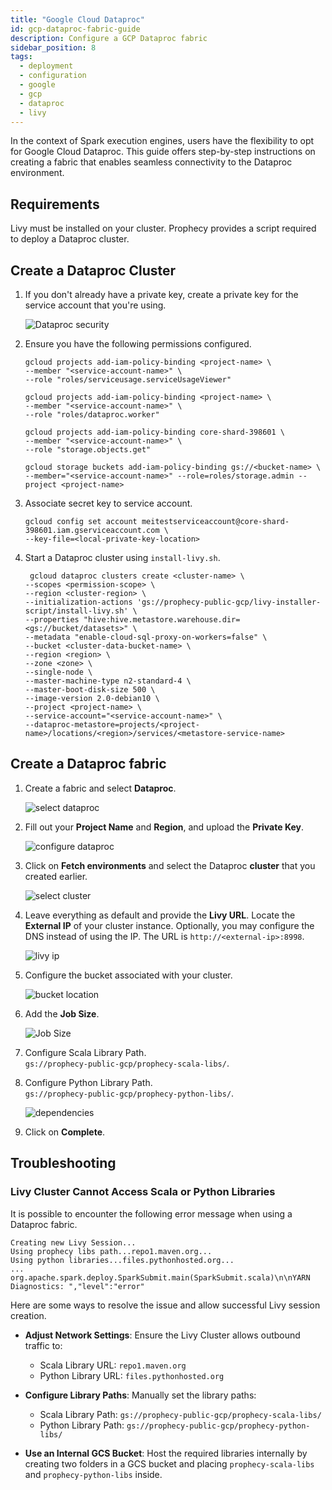 ```yaml
---
title: "Google Cloud Dataproc"
id: gcp-dataproc-fabric-guide
description: Configure a GCP Dataproc fabric
sidebar_position: 8
tags:
  - deployment
  - configuration
  - google
  - gcp
  - dataproc
  - livy
---
```


In the context of Spark execution engines, users have the flexibility to opt for Google Cloud Dataproc. This guide offers step-by-step instructions on creating a fabric that enables seamless connectivity to the Dataproc environment.

## Requirements

Livy must be installed on your cluster. Prophecy provides a script required to deploy a Dataproc cluster.

## Create a Dataproc Cluster

1. If you don't already have a private key, create a private key for the service account that you're using.

   ![Dataproc security](img/createkey.png)

2. Ensure you have the following permissions configured.

   ```
   gcloud projects add-iam-policy-binding <project-name> \
   --member "<service-account-name>" \
   --role "roles/serviceusage.serviceUsageViewer"

   gcloud projects add-iam-policy-binding <project-name> \
   --member "<service-account-name>" \
   --role "roles/dataproc.worker"

   gcloud projects add-iam-policy-binding core-shard-398601 \
   --member "<service-account-name>" \
   --role "storage.objects.get"

   gcloud storage buckets add-iam-policy-binding gs://<bucket-name> \
   --member="<service-account-name>" --role=roles/storage.admin --project <project-name>
   ```

3. Associate secret key to service account.

   ```
   gcloud config set account meitestserviceaccount@core-shard-398601.iam.gserviceaccount.com \
   --key-file=<local-private-key-location>
   ```

4. Start a Dataproc cluster using `install-livy.sh`.

   ```
    gcloud dataproc clusters create <cluster-name> \
   --scopes <permission-scope> \
   --region <cluster-region> \
   --initialization-actions 'gs://prophecy-public-gcp/livy-installer-script/install-livy.sh' \
   --properties "hive:hive.metastore.warehouse.dir=<gs://bucket/datasets>" \
   --metadata "enable-cloud-sql-proxy-on-workers=false" \
   --bucket <cluster-data-bucket-name> \
   --region <region> \
   --zone <zone> \
   --single-node \
   --master-machine-type n2-standard-4 \
   --master-boot-disk-size 500 \
   --image-version 2.0-debian10 \
   --project <project-name> \
   --service-account="<service-account-name>" \
   --dataproc-metastore=projects/<project-name>/locations/<region>/services/<metastore-service-name>
   ```

## Create a Dataproc fabric

1. Create a fabric and select **Dataproc**.

   ![select dataproc](img/selectdataproc.png)

2. Fill out your **Project Name** and **Region**, and upload the **Private Key**.

   ![configure dataproc](img/configuredataproc.png)

3. Click on **Fetch environments** and select the Dataproc **cluster** that you created earlier.

   ![select cluster](img/selectenv.png)

4. Leave everything as default and provide the **Livy URL**. Locate the **External IP** of your cluster instance. Optionally, you may configure the DNS instead of using the IP. The URL is `http://<external-ip>:8998`.

   ![livy ip](img/externalip.png)

5. Configure the bucket associated with your cluster.

   ![bucket location](img/bucketloc.png)

6. Add the **Job Size**.

   ![Job Size](img/procjobsize.png)

7. Configure Scala Library Path.  
   `gs://prophecy-public-gcp/prophecy-scala-libs/`.

8. Configure Python Library Path.  
   `gs://prophecy-public-gcp/prophecy-python-libs/`.

   ![dependencies](img/proclib.png)

9. Click on **Complete**.

## Troubleshooting

### Livy Cluster Cannot Access Scala or Python Libraries

It is possible to encounter the following error message when using a Dataproc fabric.

```
Creating new Livy Session...
Using prophecy libs path...repo1.maven.org...
Using python libraries...files.pythonhosted.org...
...
org.apache.spark.deploy.SparkSubmit.main(SparkSubmit.scala)\n\nYARN Diagnostics: ","level":"error"
```

Here are some ways to resolve the issue and allow successful Livy session creation.

- **Adjust Network Settings**: Ensure the Livy Cluster allows outbound traffic to:

  - Scala Library URL: `repo1.maven.org`
  - Python Library URL: `files.pythonhosted.org`

- **Configure Library Paths**: Manually set the library paths:

  - Scala Library Path: `gs://prophecy-public-gcp/prophecy-scala-libs/`
  - Python Library Path: `gs://prophecy-public-gcp/prophecy-python-libs/`

- **Use an Internal GCS Bucket**: Host the required libraries internally by creating two folders in a GCS bucket and placing `prophecy-scala-libs` and `prophecy-python-libs` inside.

